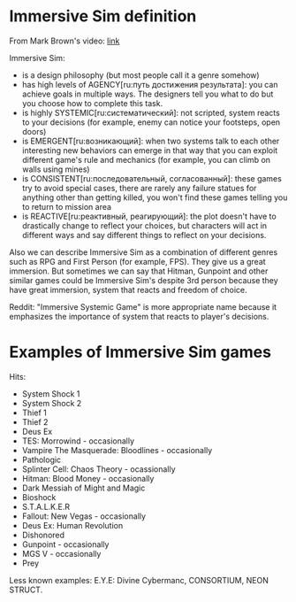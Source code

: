 # Immersive Sim definition

From Mark Brown's video: [link](https://www.youtube.com/watch?v=kbyTOAlhRHk)

Immersive Sim:
 - is a design philosophy (but most people call it a genre somehow) 
 - has high levels of AGENCY[ru:путь достижения результата]: 
you can achieve goals in multiple ways. The designers tell you what to do but you choose how to complete this task.
 - is highly SYSTEMIC[ru:систематический]: 
not scripted, system reacts to your decisions (for example, enemy can notice your footsteps, open doors)  
 - is EMERGENT[ru:возникающий]: 
when two systems talk to each other interesting new behaviors can emerge in that way that you can exploit different game's rule and mechanics (for example, you can climb on walls using mines) 
 - is CONSISTENT[ru:последовательный, согласованный]: 
these games try to avoid special cases, there are rarely any failure statues for anything other than getting killed, you won't find these games telling you to return to mission area   
 - is REACTIVE[ru:реактивный, реагирующий]: 
the plot doesn't have to drastically change to reflect your choices, but characters will act in different ways and say different things to reflect on your decisions.  

Also we can describe Immersive Sim as a combination of different genres such as RPG and First Person (for example, FPS). They give us a great immersion. 
But sometimes we can say that Hitman, Gunpoint and other similar games could be Immersive Sim's despite 3rd person because they have great immersion, system that reacts and freedom of choice.

Reddit: "Immersive Systemic Game" is more appropriate name because it emphasizes the importance of system that reacts to player's decisions.

# Examples of Immersive Sim games
Hits:
 - System Shock 1
 - System Shock 2
 - Thief 1
 - Thief 2
 - Deus Ex
 - TES: Morrowind - occasionally
 - Vampire The Masquerade: Bloodlines - occasionally
 - Pathologic
 - Splinter Cell: Chaos Theory - ocassionally
 - Hitman: Blood Money - occasionally
 - Dark Messiah of Might and Magic
 - Bioshock 
 - S.T.A.L.K.E.R
 - Fallout: New Vegas - occasionally
 - Deus Ex: Human Revolution
 - Dishonored 
 - Gunpoint - occasionally
 - MGS V - occasionally
 - Prey

Less known examples: E.Y.E: Divine Cybermanc, CONSORTIUM, NEON STRUCT.